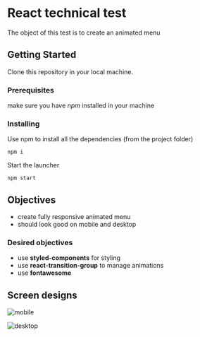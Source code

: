 # React technical test

The object of this test is to create an animated menu

## Getting Started

Clone this repository in your local machine.

### Prerequisites

make sure you have _npm_ installed in your machine


### Installing

Use npm to install all the dependencies (from the project folder)

```
npm i
```

Start the launcher

```
npm start
```

## Objectives

- create fully responsive animated menu 
- should look good on mobile and desktop

### Desired objectives

- use **styled-components** for styling
- use **react-transition-group** to manage animations
- use **fontawesome**

## Screen designs
![mobile](<https://raw.githubusercontent.com/Awaymo/react-technical-test/master/design/mobile.png>)

![desktop](<https://raw.githubusercontent.com/Awaymo/react-technical-test/master/design/desktop.png>)
